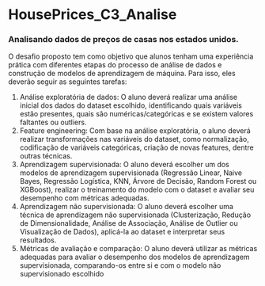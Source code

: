 # HousePrices_C3_Analise
### Analisando dados de preços de casas nos estados unidos.

O desafio proposto tem como objetivo que alunos tenham uma experiência prática com diferentes
etapas do processo de análise de dados e construção de modelos de aprendizagem de máquina.
Para isso, eles deverão seguir as seguintes tarefas:
1. Análise exploratória de dados: O aluno deverá realizar uma análise inicial dos dados do dataset
escolhido, identificando quais variáveis estão presentes, quais são numéricas/categóricas e se
existem valores faltantes ou outliers.
2. Feature engineering: Com base na análise exploratória, o aluno deverá realizar transformações
nas variáveis do dataset, como normalização, codificação de variáveis categóricas, criação de
novas features, dentre outras técnicas.
3. Aprendizagem supervisionada: O aluno deverá escolher um dos modelos de aprendizagem
supervisionada (Regressão Linear, Naive Bayes, Regressão Logística, KNN, Árvore de Decisão,
Random Forest ou XGBoost), realizar o treinamento do modelo com o dataset e avaliar seu
desempenho com métricas adequadas.
4. Aprendizagem não supervisionada: O aluno deverá escolher uma técnica de aprendizagem não
supervisionada (Clusterização, Redução de Dimensionalidade, Análise de Associação, Análise de
Outlier ou Visualização de Dados), aplicá-la ao dataset e interpretar seus resultados.
5. Métricas de avaliação e comparação: O aluno deverá utilizar as métricas adequadas para
avaliar o desempenho dos modelos de aprendizagem supervisionada, comparando-os entre si e
com o modelo não supervisionado escolhido
